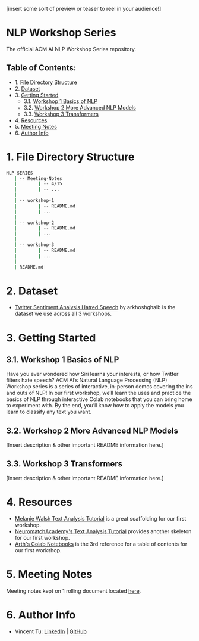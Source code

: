 [insert some sort of preview or teaser to reel in your audience!]

# NLP Workshop Series
The official ACM AI NLP Workshop Series repository.

## Table of Contents:

<div class="alert alert-block alert-info">
<ul>
    <li>1. <a href="#1.-file-directory-structure">File Directory Structure</a></li>
    <li>2. <a href="#2.-dataset">Dataset</a></li>
    <li>3. <a href="#3.-getting-started">Getting Started</a>
    <ul>
        <li>3.1. <a href="#3.1.-workshop-1-basics-of-nlp">Workshop 1 Basics of NLP</a></li>
        <li>3.2. <a href="#3.2.-workshop-2-more-advanced-nlp-models">Workshop 2 More Advanced NLP Models</a></li>
        <li>3.3. <a href="#3.3.-workshop-3-transformers">Workshop 3 Transformers</a></li>
    </ul>
    </li>
    <li>4. <a href="#4.-resources">Resources</a></li>
    <li>5. <a href="#5.-meeting-notes">Meeting Notes</a></li>
    <li>6. <a href="#6.-author-info">Author Info</a></li>
</ul>
</div>

# 1. File Directory Structure

```bash
NLP-SERIES
   | -- Meeting-Notes
   |        | -- 4/15 
   |        | -- ...
   |
   | -- workshop-1
   |        | -- README.md
   |        | ...
   |
   | -- workshop-2
   |        | -- README.md
   |        | ...
   |
   | -- workshop-3
   |        | -- README.md
   |        | ...
   | 
   | README.md
```

# 2. Dataset

- [Twitter Sentiment Analysis Hatred Speech](https://www.kaggle.com/datasets/arkhoshghalb/twitter-sentiment-analysis-hatred-speech) by arkhoshghalb is the dataset we use across all 3 workshops.

# 3. Getting Started

## 3.1. Workshop 1 Basics of NLP

Have you ever wondered how Siri learns your interests, or how Twitter filters hate speech? ACM AI’s Natural Language Processing (NLP) Workshop series is a series of interactive, in-person demos covering the ins and outs of NLP!  In our first workshop, we’ll learn the uses and practice the basics of NLP through interactive Colab notebooks that you can bring home to experiment with. By the end, you’ll know how to apply the models you learn to classify any text you want.

## 3.2. Workshop 2 More Advanced NLP Models 

[Insert description & other important README information here.]

## 3.3. Workshop 3 Transformers

[Insert description & other important README information here.]

# 4. Resources

- [Melanie Walsh Text Analysis Tutorial](https://melaniewalsh.github.io/Intro-Cultural-Analytics/05-Text-Analysis/04-Sentiment-Analysis.html#) is a great scaffolding for our first workshop.
- [NeuromatchAcademy's Text Analysis Tutorial](https://github.com/NeuromatchAcademy/course-content-dl/tree/main/tutorials) provides another skeleton for our first workshop.
- [Arth's Colab Notebooks](https://drive.google.com/drive/folders/1y7R_lD8-OAyMD6oecoShiDl23ke5Nai0) is the 3rd reference for a table of contents for our first workshop.

# 5. Meeting Notes

Meeting notes kept on 1 rolling document located [here](https://docs.google.com/document/d/1UKkSFjyYP_txn-A7Lig2tjfwcZqNEzux6DfYdCZAM4U/edit#).

# 6. Author Info

- Vincent Tu:            [LinkedIn](https://www.linkedin.com/in/vincent-tu-422b18208/) | [GitHub](https://github.com/alckasoc)
